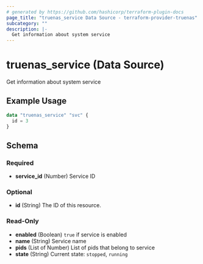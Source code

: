 ```yaml
---
# generated by https://github.com/hashicorp/terraform-plugin-docs
page_title: "truenas_service Data Source - terraform-provider-truenas"
subcategory: ""
description: |-
  Get information about system service
---
```


# truenas_service (Data Source)

Get information about system service

## Example Usage

```terraform
data "truenas_service" "svc" {
  id = 3
}
```

<!-- schema generated by tfplugindocs -->
## Schema

### Required

- **service_id** (Number) Service ID

### Optional

- **id** (String) The ID of this resource.

### Read-Only

- **enabled** (Boolean) `true` if service is enabled
- **name** (String) Service name
- **pids** (List of Number) List of pids that belong to service
- **state** (String) Current state: `stopped`, `running`


